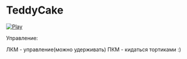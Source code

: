 # TeddyCake
[![Play](https://github.com/NikiProgramm/TeddyCakeWebGL/blob/main/Build/Start.png?raw=true)](https://nikiprogramm.github.io/TeddyCakeWebGL/)

Управление:

ЛКМ - управление(можно удерживать)
ПКМ - кидаться тортиками :)
